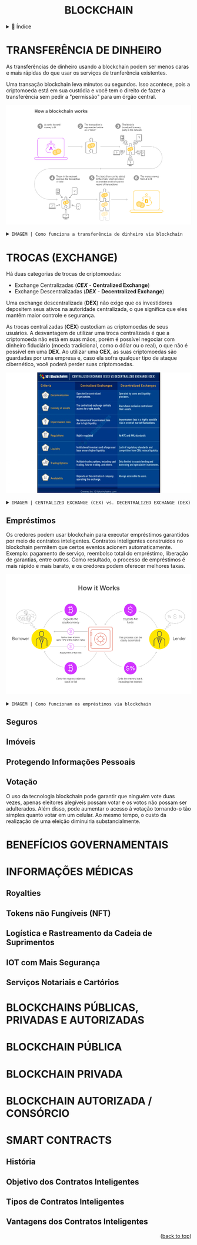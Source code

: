 <div name="readme-top">
    <h1 align=center>BLOCKCHAIN</h1>
</div>

<details>
    <summary><span>📌 Índice</span></summary>

- [TRANSFERÊNCIA DE DINHEIRO](#transferência-de-dinheiro)
- [TROCAS (EXCHANGE)](#trocas-exchange)
- [BENEFÍCIOS GOVERNAMENTAIS](#benefícios-governamentais)
- [INFORMAÇÕES MÉDICAS](#informações-médicas)
    - [Royalties](#royalties)
    - [Tokens não Fungíveis (NFT)](#tokens-não-fungíveis-nft)
    - [Logística e Rastreamento da Cadeia de Suprimentos](#logística-e-rastreamento-da-cadeia-de-suprimentos)
    - [IOT com Mais Segurança](#iot-com-mais-segurança)
    - [Serviços Notariais e Cartórios](#serviços-notariais-e-cartórios)
- [BLOCKCHAIN PÚBLICAS, PRIVADAS E AUTORIZADAS](#blockchains-públicas-privadas-e-autorizadas)
- [BLOCKCHAIN PÚBLICA](#blockchain-pública)
- [BLOCKCHAIN PRIVADA](#blockchain-privada)
- [BLOCKCHAIN AUTORIZADA / CONSÓRCIO](#blockchain-autorizada--consórcio)
- [SMART CONTRACTS](#smart-contracts)
    - [História](#história)
    - [Objetivo dos Contratos Inteligentes](#objetivo-dos-contratos-inteligentes)
    - [Tipos de Contratos Inteligentes](#tipos-de-contratos-inteligentes)
    - [Vantagens dos Contratos Inteligentes](#vantagens-dos-contratos-inteligentes)

</details>

# TRANSFERÊNCIA DE DINHEIRO

As transferências de dinheiro usando a blockchain podem ser menos caras e mais rápidas do que usar os serviços de 
tranferência existentes.

Uma transação blockchain leva minutos ou segundos. Isso acontece, pois a criptomoeda está em sua custódia e você tem o
direito de fazer a transferência sem pedir a "permissão" para um órgão central.

![Como funciona a transferência de dinheiro via blockchain](assets/img/img1.png)

<details close>
    <summary><code>IMAGEM | Como funciona a transferência de dinheiro via blockchain</code></summary>

1. A deseja enviar dinheiro para B
2. A transação é representada online por um bloco
3. O bloco é transmitido para todas as partes na rede
4. Aqueles na rede aprovão se a transação é válida
5. O bloco então pode ser adicionado à chain, a qual fornece um histórico de transações transparente e inalterável
6. O dinheiro vai de A para B

</details>

# TROCAS (EXCHANGE)

Há duas categorias de trocas de criptomoedas:

- Exchange Centralizadas (***CEX*** - **Centralized Exchange**)
- Exchange Descentralizadas (***DEX*** - **Decentralized Exchange**)

Uma exchange descentralizada (**DEX**) não exige que os investidores depositem seus ativos na autoridade centralizada,
o que significa que eles mantêm maior controle e segurança.

As trocas centralizadas (**CEX**) custodiam as criptomoedas de seus usuários. A desvantagem de utilizar uma troca
centralizada é que a criptomoeda não está em suas mãos, porém é possível negociar com dinheiro fiduciário (moeda 
tradicional, como o dólar ou o real), o que não é possível em uma **DEX**. Ao utilizar uma **CEX**, as suas 
criptomoedas são guardadas por uma empresa e, caso ela sofra qualquer tipo de ataque cibernético, você poderá perder
suas criptomoedas.

![Exchange Centralizada vs. Exchange Descentralizada](assets/img/img2.png)

<details close>
    <summary><code>IMAGEM | CENTRALIZED EXCHANGE (CEX) vs. DECENTRALIZED EXCHANGE (DEX)</code></summary>

| CRITÉRIO | CEX | DEX |
| :---: | :--- | :--- |
| Descentralização | Operada por uma organização centralizada | Operada por usuários e provedores de liquidez |
| Custódia de Ativos | A CEX controla os acessos aos criptoativos | Usuários têm controle exclusivo sobre seus ativos |
| Perda Impermanente | Sem concernimentos de perda impermanente devido à alta liquidez | Perda impermanente é um risco possível em eventos de flutuação de mercado |
| Regulações | Altamente regulada  | Sem padrões KYC e AML |
| Liquidez | Investidores intitucionais e uma grande base de usuários garante uma maior liquidez | Falta de regulamentação padrão e competição de CEXs reduz a liquidez |
| Opções de Negociação | Múltiplas opções de negociação, incluindo contratos futuros, spot trading etc.  | Limitadas apenas a empréstimos de cripto e investimentos especulativos |
| Disponibilidade | Depende na empresa centralizada operando a transação | Sempre acessível ao usuário |

</details>

## Empréstimos

Os credores podem usar blockchain para executar empréstimos garantidos por meio de contratos inteligentes. Contratos
inteligentes construídos no blockchain permitem que certos eventos acionem automaticamente. Exemplo: pagamento de 
serviço, reembolso total do empréstimo, liberação de garantias, entre outros. Como resultado, o processo de empréstimos
é mais rápido e mais barato, e os credores podem oferecer melhores taxas.

![Como funcionam os empréstimos via blockchain](assets/img/img3.png)

<details close>
    <summary><code>IMAGEM | Como funcionam os empréstimos via blockchain</code></summary>



</details>

## Seguros



## Imóveis

## Protegendo Informações Pessoais

## Votação

O uso da tecnologia blockchain pode garantir que ninguém vote duas vezes, apenas eleitores alegíveis possam votar e os 
votos não possam ser adulterados. Além disso, pode aumentar o acesso à votação tornando-o tão simples quanto votar em um
celular. Ao mesmo tempo, o custo da realização de uma eleição diminuiria substancialmente.

# BENEFÍCIOS GOVERNAMENTAIS

# INFORMAÇÕES MÉDICAS

## Royalties

## Tokens não Fungíveis (NFT)

## Logística e Rastreamento da Cadeia de Suprimentos

## IOT com Mais Segurança

## Serviços Notariais e Cartórios

# BLOCKCHAINS PÚBLICAS, PRIVADAS E AUTORIZADAS

# BLOCKCHAIN PÚBLICA

# BLOCKCHAIN PRIVADA

# BLOCKCHAIN AUTORIZADA / CONSÓRCIO

# SMART CONTRACTS

## História

## Objetivo dos Contratos Inteligentes

## Tipos de Contratos Inteligentes

## Vantagens dos Contratos Inteligentes

<p align="right">(<a href="#readme-top">back to top</a>)</p>